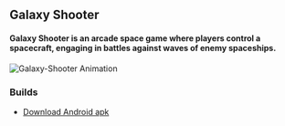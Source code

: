 ## Galaxy Shooter
 
 #### Galaxy Shooter is an arcade space game where players control a spacecraft, engaging in battles against waves of enemy spaceships. 

![Galaxy-Shooter Animation](https://github.com/RomanJaszczenko/Galaxy-Shooter/blob/main/ReadmeGifs/media.gif)

### Builds

* [Download Android apk](https://github.com/RomanJaszczenko/Galaxy-Shooter/releases/download/untagged-b6b14618820cf2a71a6b/ss.apk)


